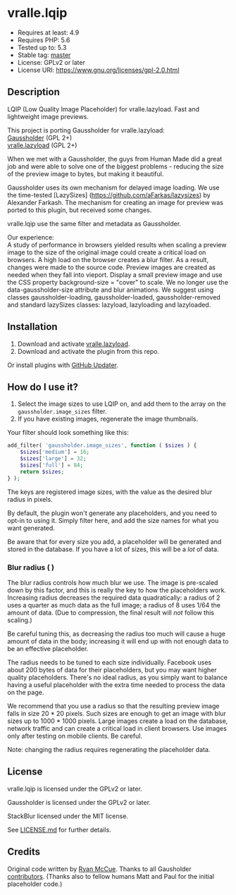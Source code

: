 # vralle.lqip

* Requires at least: 4.9
* Requires PHP: 5.6
* Tested up to: 5.3
* Stable tag: [master](https://github.com/afragen/github-updater/releases/latest)
* License: GPLv2 or later
* License URI: <https://www.gnu.org/licenses/gpl-2.0.html>

## Description
LQIP (Low Quality Image Placeholder) for vralle.lazyload. Fast and lightweight image previews.

This project is porting Gaussholder for vralle.lazyload:<br>
[Gaussholder](https://github.com/humanmade/Gaussholder) (GPL 2+)<br>
[vralle.lazyload](https://github.com/vralle/vralle-lazyload) (GPL 2+)

When we met with a Gaussholder, the guys from Human Made did a great job and were able to solve one of the biggest problems - reducing the size of the preview image to bytes, but making it beautiful.

Gaussholder uses its own mechanism for delayed image loading. We use the time-tested [LazySizes] (https://github.com/aFarkas/lazysizes) by Alexander Farkash. The mechanism for creating an image for preview was ported to this plugin, but received some changes.

vralle.lqip use the same filter and metadata as Gaussholder.


Our experience: <br>
A study of performance in browsers yielded results when scaling a preview image to the size of the original image could create a critical load on browsers. A high load on the browser creates a blur filter. As a result, changes were made to the source code. Preview images are created as needed when they fall into vieport. Display a small preview image and use the CSS property background-size = "cover" to scale. We no longer use the data-gaussholder-size attribute and blur animations. We suggest using classes gaussholder-loading, gaussholder-loaded, gaussholder-removed and standard lazySizes classes: lazyload, lazyloading and lazyloaded.

## Installation

1. Download and activate [vralle.lazyload](https://github.com/vralle/vralle-lazyload).
2. Download and activate the plugin from this repo.

Or install plugins with [GitHub Updater](https://github.com/afragen/github-updater).

## How do I use it?

1. Select the image sizes to use LQIP on, and add them to the array on the `gaussholder.image_sizes` filter.
2. If you have existing images, regenerate the image thumbnails.

Your filter should look something like this:

```php
add_filter( 'gaussholder.image_sizes', function ( $sizes ) {
	$sizes['medium'] = 16;
	$sizes['large'] = 32;
	$sizes['full'] = 84;
	return $sizes;
} );
```

The keys are registered image sizes, with the value as the desired blur radius in pixels.

By default, the plugin won't generate any placeholders, and you need to opt-in to using it. Simply filter here, and add the size names for what you want generated.

Be aware that for every size you add, a placeholder will be generated and stored in the database. If you have a lot of sizes, this will be a _lot_ of data.

### Blur radius ( )

The blur radius controls how much blur we use. The image is pre-scaled down by this factor, and this is really the key to how the placeholders work. Increasing radius decreases the required data quadratically: a radius of 2 uses a quarter as much data as the full image; a radius of 8 uses 1/64 the amount of data. (Due to compression, the final result will *not* follow this scaling.)

Be careful tuning this, as decreasing the radius too much will cause a huge amount of data in the body; increasing it will end up with not enough data to be an effective placeholder.

The radius needs to be tuned to each size individually. Facebook uses about 200 bytes of data for their placeholders, but you may want higher quality placeholders. There's no ideal radius, as you simply want to balance having a useful placeholder with the extra time needed to process the data on the page.

We recommend that you use a radius so that the resulting preview image falls in size 20 * 20 pixels. Such sizes are enough to get an image with blur sizes up to 1000 * 1000 pixels. Large images create a load on the database, network traffic and can create a critical load in client browsers. Use images only after testing on mobile clients. Be careful.

Note: changing the radius requires regenerating the placeholder data.

## License
vralle.lqip is licensed under the GPLv2 or later.

Gaussholder is licensed under the GPLv2 or later.

StackBlur licensed under the MIT license.

See [LICENSE.md](LICENSE.md) for further details.

## Credits
Original code written by [Ryan McCue](https://github.com/rmccue). Thanks to all Gausholder [contributors](https://github.com/humanmade/Gaussholder/graphs/contributors). (Thanks also to fellow humans Matt and Paul for the initial placeholder code.)
